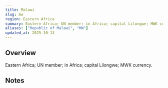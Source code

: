```yaml
---
title: Malawi
slug: mw
region: Eastern Africa
summary: Eastern Africa; UN member; in Africa; capital Lilongwe; MWK currency.
aliases: ["Republic of Malawi", "MW"]
updated_at: 2025-10-13
---
```


## Overview

Eastern Africa; UN member; in Africa; capital Lilongwe; MWK currency.

## Notes

<!-- Add your first note below -->
